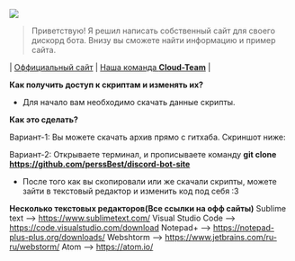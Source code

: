 ![](https://cdn.discordapp.com/attachments/627439511449763863/667989436742500362/animation.gif)

> Приветствую! Я решил написать собственный сайт для своего дискорд бота. Внизу вы сможете найти информацию и пример сайта.

| [Оффициальный сайт](https://) | [Наша команда **Cloud-Team**](https://discord.gg/kk9eERG) |

**Как получить доступ к скриптам и изменять их?**

- Для начало вам необходимо скачать данные скрипты.

**Как это сделать?**

Вариант-1: Вы можете скачать архив прямо с гитхаба. Скриншот ниже:
![]()

Вариант-2: Открываете терминал, и прописываете команду **git clone https://github.com/perssBest/discord-bot-site**
![]()

- После того как вы скопировали или же скачали скрипты, можете зайти в текстовый редактор и изменить код под себя :3

**Несколько текстовых редакторов(Все ссылки на офф сайты)**
Sublime text --> https://www.sublimetext.com/
Visual Studio Code --> https://code.visualstudio.com/download
Notepad+ --> https://notepad-plus-plus.org/downloads/
Webshtorm --> https://www.jetbrains.com/ru-ru/webstorm/
Atom --> https://atom.io/

